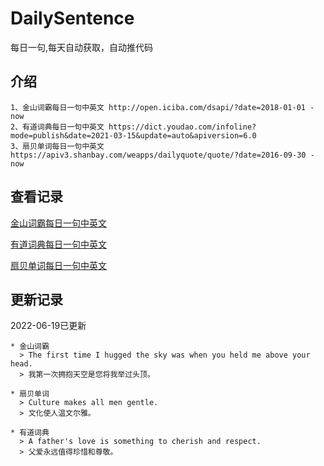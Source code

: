 # DailySentence

每日一句,每天自动获取，自动推代码

## 介绍

```
1、金山词霸每日一句中英文 http://open.iciba.com/dsapi/?date=2018-01-01 - now
2、有道词典每日一句中英文 https://dict.youdao.com/infoline?mode=publish&date=2021-03-15&update=auto&apiversion=6.0
3、扇贝单词每日一句中英文 https://apiv3.shanbay.com/weapps/dailyquote/quote/?date=2016-09-30 - now
```

## 查看记录

[金山词霸每日一句中英文](./data/iciba/)

[有道词典每日一句中英文](./data/youdao/)

[扇贝单词每日一句中英文](./data/shanbay/)

## 更新记录
2022-06-19已更新 
```
* 金山词霸
  > The first time I hugged the sky was when you held me above your head. 
  > 我第一次拥抱天空是您将我举过头顶。

* 扇贝单词
  > Culture makes all men gentle.
  > 文化使人温文尔雅。

* 有道词典
  > A father's love is something to cherish and respect.
  > 父爱永远值得珍惜和尊敬。

```
